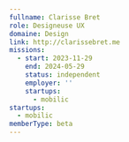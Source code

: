 ```yaml
---
fullname: Clarisse Bret
role: Designeuse UX
domaine: Design
link: http://clarissebret.me
missions:
  - start: 2023-11-29
    end: 2024-05-29
    status: independent
    employer: ''
    startups:
      - mobilic
startups:
  - mobilic
memberType: beta
---
```

